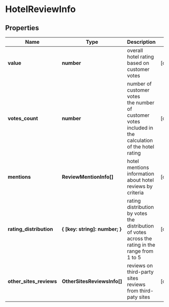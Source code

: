 # HotelReviewInfo

## Properties

| Name | Type | Description | Notes |
|------------ | ------------- | ------------- | -------------|
**value** | **number** | overall hotel rating based on customer votes |[optional]|
**votes_count** | **number** | number of customer votes<br>the number of customer votes included in the calculation of the hotel rating |[optional]|
**mentions** | **ReviewMentionInfo[]** | hotel mentions<br>information about hotel reviews by criteria |[optional]|
**rating_distribution** | **{ [key: string]: number; }** | rating distribution by votes<br>the distribution of votes across the rating in the range from 1 to 5 |[optional]|
**other_sites_reviews** | **OtherSitesReviewsInfo[]** | reviews on third-party sites<br>reviews from third-paty sites |[optional]|